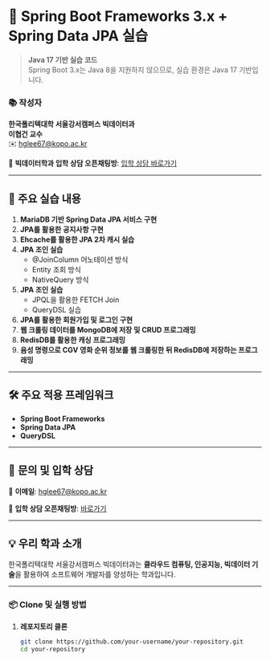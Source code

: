 # 🌱 Spring Boot Frameworks 3.x + Spring Data JPA 실습

> **Java 17 기반 실습 코드**  
> Spring Boot 3.x는 Java 8을 지원하지 않으므로, 실습 환경은 Java 17 기반입니다.

### 📚 **작성자**  
**한국폴리텍대학 서울강서캠퍼스 빅데이터과**  
**이협건 교수**  
✉️ [hglee67@kopo.ac.kr](mailto:hglee67@kopo.ac.kr)  

🔗 **빅데이터학과 입학 상담 오픈채팅방**: [입학 상담 바로가기](https://open.kakao.com/o/gEd0JIad)

---

## 🚀 주요 실습 내용

1. **MariaDB 기반 Spring Data JPA 서비스 구현**
2. **JPA를 활용한 공지사항 구현**
3. **Ehcache를 활용한 JPA 2차 캐시 실습**
4. **JPA 조인 실습**  
   - @JoinColumn 어노테이션 방식  
   - Entity 조회 방식  
   - NativeQuery 방식  
5. **JPA 조인 실습**  
   - JPQL을 활용한 FETCH Join  
   - QueryDSL 실습  
6. **JPA를 활용한 회원가입 및 로그인 구현**
7. **웹 크롤링 데이터를 MongoDB에 저장 및 CRUD 프로그래밍**
8. **RedisDB를 활용한 캐싱 프로그래밍**
9. **음성 명령으로 CGV 영화 순위 정보를 웹 크롤링한 뒤 RedisDB에 저장하는 프로그래밍**

---

## 🛠️ 주요 적용 프레임워크

- **Spring Boot Frameworks**
- **Spring Data JPA**
- **QueryDSL**

---

## 📩 문의 및 입학 상담

📧 **이메일**: [hglee67@kopo.ac.kr](mailto:hglee67@kopo.ac.kr)  

💬 **입학 상담 오픈채팅방**: [바로가기](https://open.kakao.com/o/gEd0JIad)

---

## 💡 **우리 학과 소개**

한국폴리텍대학 서울강서캠퍼스 빅데이터과는 **클라우드 컴퓨팅, 인공지능, 빅데이터 기술**을 활용하여 소프트웨어 개발자를 양성하는 학과입니다.

---

### 📦 **Clone 및 실행 방법**

1. **레포지토리 클론**
   ```bash
   git clone https://github.com/your-username/your-repository.git
   cd your-repository
